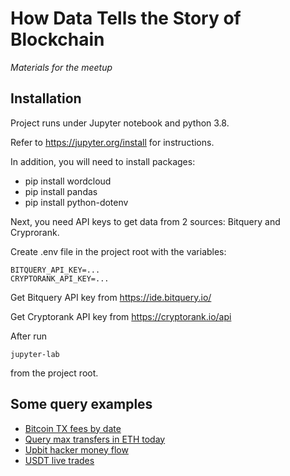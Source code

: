 # How Data Tells the Story of Blockchain

*Materials for the meetup*

## Installation

Project runs under Jupyter notebook and python 3.8.

Refer to https://jupyter.org/install for instructions.

In addition, you will need to install packages:

* pip install wordcloud
* pip install pandas
* pip install python-dotenv

Next, you need API keys to get data from 2 sources: Bitquery and Cryprorank.


Create .env file in the project root with the variables:

```
BITQUERY_API_KEY=...
CRYPTORANK_API_KEY=...
```

Get Bitquery API key from https://ide.bitquery.io/

Get Cryptorank API key from https://cryptorank.io/api


After run 
```
jupyter-lab
```

from the project root.


## Some query examples

* [Bitcoin TX fees by date](https://ide.bitquery.io/Query-max-tx-hash-value_1)
* [Query max transfers in ETH today](https://ide.bitquery.io/Query-max-transfers-in-ETH-today)
* [Upbit hacker money flow](https://explorer.bitquery.io/ethereum/address/0xa09871aeadf4994ca12f5c0b6056bbd1d343c029/graph?from=2017-03-01&till=2023-03-23)
* [USDT live trades](https://explorer.bitquery.io/ethereum/token/0xdac17f958d2ee523a2206206994597c13d831ec7/token_dex_trades)

